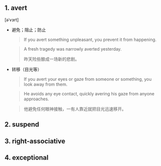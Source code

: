 
## 1. avert

[əˈvɜrt]

- 避免；阻止；防止

	> If you avert something unpleasant, you prevent it from happening.
	
	> A fresh tragedy was narrowly averted yesterday.
	> 
	> 昨天险些酿成一场新的悲剧。
- 转移（目光等）

	> If you avert your eyes or gaze from someone or something, you look away from them.

	> He avoids any eye contact, quickly avering his gaze from anyone approaches.

	> 他避免任何眼神接触，一有人靠近就把目光迅速移开。

## 2. suspend

## 3. right-associative

## 4. exceptional




